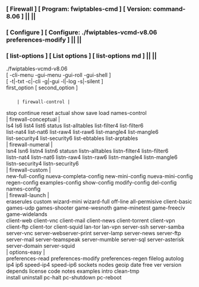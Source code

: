 ### [ Firewall ] [ Program: fwiptables-cmd ] [ Version: command-8.06 ] || ||
### [ Configure ] [ Configure: ./fwiptables-vcmd-v8.06 preferences-modify ] || ||
### [ list-options ] [ List options ] [ list-options md ] || ||                      
   ./fwiptables-vcmd-v8.06                                                                      
   [ -cli-menu -gui-menu -gui-roll -gui-shell ]                                     
   [ -t|-txt -c|-cli -g|-gui -l|-log -s|-silent ]                                   
   first_option [ second_option ]                                                   
###                                                                                  
        | firewall-control |                                                        
   stop continue reset actual show save load names-control                          
        | firewall-conceptual |                                                     
   ls4 ls6 list4 list6 status list-alltables list-filter4 list-filter6              
   list-nat4 list-nat6 list-raw4 list-raw6 list-mangle4 list-mangle6                
   list-security4 list-security6 list-ebtables list-arptables                       
        | firewall-numeral |                                                        
   lsn4 lsn6 listn4 listn6 statusn listn-alltables listn-filter4 listn-filter6      
   listn-nat4 listn-nat6 listn-raw4 listn-raw6 listn-mangle4 listn-mangle6          
   listn-security4 listn-security6                                                  
         | firewall-custom |                                                        
   new-full-config nueva-completa-config new-mini-config nueva-mini-config          
   regen-config examples-config show-config modify-config del-config names-config   
         | firewall-launch |                                                        
   eraserules custom wizard-mini wizard-full off-line all-permisive client-basic    
   games-udp games-shooter game-wesnoth game-minetest game-freeciv game-widelands   
   client-web client-vnc client-mail client-news client-torrent client-vpn          
   client-ftp  client-tor client-squid lan-tor lan-vpn server-ssh server-samba      
   server-vnc server-webserver-print server-lamp server-news server-ftp             
   server-mail server-teamspeak server-mumble server-sql server-asterisk            
   server-domain server-squid                                                       
          | options-easy |                                                          
   preferences-read preferences-modify preferences-regen filelog autolog            
   ip4 ip6 speed-ip4 speed-ip6 sockets nodes geoip date free ver version            
   depends license code notes examples intro clean-tmp                              
   install uninstall pc-halt pc-shutdown pc-reboot                                  
